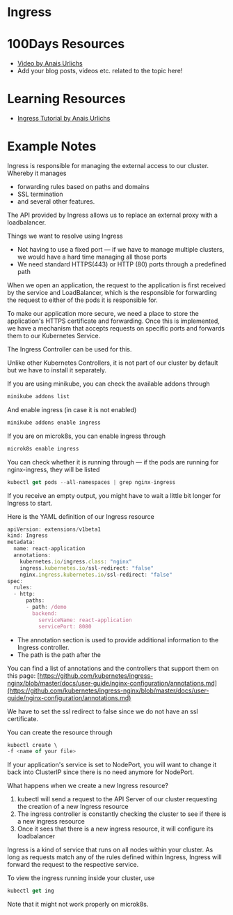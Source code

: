 # Ingress

# 100Days Resources
- [Video by Anais Urlichs](https://youtu.be/rNvFvGVzT5o)
- Add your blog posts, videos etc. related to the topic here!

# Learning Resources
- [Ingress Tutorial by Anais Urlichs](https://github.com/AnaisUrlichs/ingress-example)

# Example Notes

Ingress is responsible for managing the external access to our cluster. Whereby it manages

- forwarding rules based on paths and domains
- SSL termination
- and several other features.

The API provided by Ingress allows us to replace an external proxy with a loadbalancer.

Things we want to resolve using Ingress

- Not having to use a fixed port — if we have to manage multiple clusters, we would have a hard time managing all those ports
- We need standard HTTPS(443) or HTTP (80) ports through a predefined path

When we open an application, the request to the application is first received by the service and LoadBalancer, which is the responsible for forwarding the request to either of the pods it is responsible for.

To make our application more secure, we need a place to store the application's HTTPS certificate and forwarding. Once this is implemented, we have a mechanism that accepts requests on specific ports and forwards them to our Kubernetes Service.

The Ingress Controller can be used for this. 

Unlike other Kubernetes Controllers, it is not part of our cluster by default but we have to install it separately.

If you are using minikube, you can check the available addons through 

```jsx
minikube addons list
```

And enable ingress (in case it is not enabled) 

```jsx
minikube addons enable ingress
```

If you are on microk8s, you can enable ingress through

```jsx
microk8s enable ingress
```

You can check whether it is running through — if the pods are running for nginx-ingress, they will be listed

```jsx
kubectl get pods --all-namespaces | grep nginx-ingress
```

If you receive an empty output, you might have to wait a little bit longer for Ingress to start.

Here is the YAML definition of our Ingress resource

```jsx
apiVersion: extensions/v1beta1
kind: Ingress
metadata:
  name: react-application
  annotations:
    kubernetes.io/ingress.class: "nginx"
    ingress.kubernetes.io/ssl-redirect: "false"
    nginx.ingress.kubernetes.io/ssl-redirect: "false"
spec:
  rules:
  - http:
      paths:
      - path: /demo
        backend:
          serviceName: react-application
          servicePort: 8080
```

- The annotation section is used to provide additional information to the Ingress controller.
- The path is the path after the

You can find a list of annotations and the controllers that support them on this page: [https://github.com/kubernetes/ingress-nginx/blob/master/docs/user-guide/nginx-configuration/annotations.md](https://github.com/kubernetes/ingress-nginx/blob/master/docs/user-guide/nginx-configuration/annotations.md)

We have to set the ssl redirect to false since we do not have an ssl certificate.

You can create the resource through

```jsx
kubectl create \
-f <name of your file>
```

If your application's service is set to NodePort, you will want to change it back into ClusterIP since there is no need anymore for NodePort.

What happens when we create a new Ingress resource?

1. kubectl will send a request to the API Server of our cluster requesting the creation of a new Ingress resource
2. The ingress controller is constantly checking the cluster to see if there is a new ingress resource
3. Once it sees that there is a new ingress resource, it will configure its loadbalancer 

Ingress is a kind of service that runs on all nodes within your cluster. As long as requests match any of the rules defined within Ingress, Ingress will forward the request to the respective service.

To view the ingress running inside your cluster, use

```jsx
kubectl get ing
```

Note that it might not work properly on microk8s.
